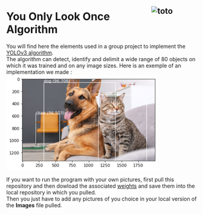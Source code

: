 

## <a href="http://www.insa-toulouse.fr/" ><img src="http://www.math.univ-toulouse.fr/~besse/Wikistat/Images/Logo_INSAvilletoulouse-RVB.png" style="width:120px; height:66px; float: right; margin: 0 0 0 15px" title="INSA Toulouse" alt="toto"></a>


# You Only Look Once Algorithm 

You will find here the elements used in a group project to implement the [YOLOv3 algorithm](https://youtu.be/WP4F6aK1Ft8). <br>
The algorithm can detect, identify and delimit a wide range of 80 objects on which it was trained and on any image sizes.
Here is an exemple of an implementation we made : <br>
<img src="result.png" style="width:400px; height:250px; float: center" title="Result" alt="toto">


If you want to run the program with your own pictures, first pull this repository and then dowload the associated [weights](https://pjreddie.com/media/files/yolov3.weights) and save them into the local repository in which you pulled. <br>
Then you just have to add any pictures of you choice in your local version of the **Images** file pulled.

